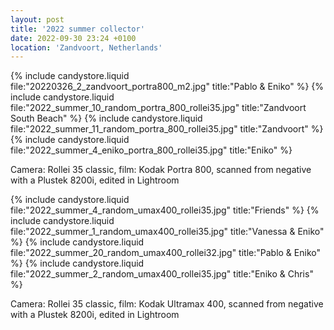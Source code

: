 ```yaml
---
layout: post
title: '2022 summer collector'
date: 2022-09-30 23:24 +0100
location: 'Zandvoort, Netherlands'
---
```


{% include candystore.liquid file:"20220326_2_zandvoort_portra800_m2.jpg" title:"Pablo & Eniko" %}
{% include candystore.liquid file:"2022_summer_10_random_portra_800_rollei35.jpg" title:"Zandvoort South Beach" %}
{% include candystore.liquid file:"2022_summer_11_random_portra_800_rollei35.jpg" title:"Zandvoort" %}
{% include candystore.liquid file:"2022_summer_4_eniko_portra_800_rollei35.jpg" title:"Eniko" %}

Camera: Rollei 35 classic, film: Kodak Portra 800, scanned from negative with a Plustek 8200i, edited in Lightroom

{% include candystore.liquid file:"2022_summer_4_random_umax400_rollei35.jpg" title:"Friends" %}
{% include candystore.liquid file:"2022_summer_1_random_umax400_rollei35.jpg" title:"Vanessa & Eniko" %}
{% include candystore.liquid file:"2022_summer_20_random_umax400_rollei32.jpg" title:"Pablo & Eniko" %}
{% include candystore.liquid file:"2022_summer_2_random_umax400_rollei35.jpg" title:"Eniko & Chris" %}

Camera: Rollei 35 classic, film: Kodak Ultramax 400, scanned from negative with a Plustek 8200i, edited in Lightroom